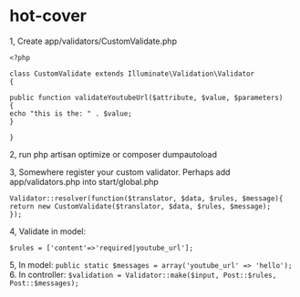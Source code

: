 # hot-cover

1, Create app/validators/CustomValidate.php <br />
```
<?php

class CustomValidate extends Illuminate\Validation\Validator
{

public function validateYoutubeUrl($attribute, $value, $parameters)
{
echo "this is the: " . $value;
}

}
```
2, run php artisan optimize or composer dumpautoload <br />

3, Somewhere register your custom validator. Perhaps add app/validators.php into start/global.php <br />
```
Validator::resolver(function($translator, $data, $rules, $message){
return new CustomValidate($translator, $data, $rules, $message);
});
```
4, Validate in model: <br />

`$rules = ['content'=>'required|youtube_url'];`

5, In model: `public static $messages = array('youtube_url' => 'hello');` <br />
6. In controller: `$validation = Validator::make($input, Post::$rules, Post::$messages);`
